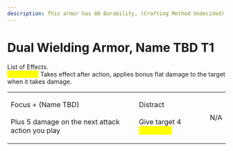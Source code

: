 ```yaml
---
description: This armor has 80 Durability, (Crafting Method Undecided)
---
```


# Dual Wielding Armor, Name TBD T1

List of Effects.\
<mark style="color:yellow;">Weakness:</mark> Takes effect after action, applies bonus flat damage to the target when it takes damage.

|                                                                                   |                                                                                  |     |
| --------------------------------------------------------------------------------- | -------------------------------------------------------------------------------- | --- |
| <p>Focus + (Name TBD)<br><br>Plus 5 damage on the next attack action you play</p> | <p>Distract<br><br>Give target 4 <mark style="color:yellow;">weakness</mark></p> | N/A |
